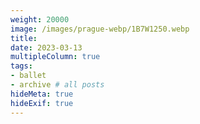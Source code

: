 ```yaml
---
weight: 20000
image: /images/prague-webp/1B7W1250.webp
title:
date: 2023-03-13
multipleColumn: true
tags:
- ballet
- archive # all posts
hideMeta: true
hideExif: true
---
```

